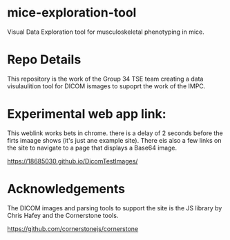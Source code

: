 # mice-exploration-tool
Visual Data Exploration tool for musculoskeletal phenotyping in mice.

# Repo Details
This repository is the work of the Group 34 TSE team creating a data visulaulition tool for DICOM ismages to supoprt the work of the IMPC. 

# Experimental web app link:
This weblink works bets in chrome. there is a delay of 2 seconds before the firts imaage shows (it's just ane example site).
There eis also a few links on the site to navigate to a page that displays a Base64 image.

https://18685030.github.io/DicomTestImages/

# Acknowledgements
The DICOM images and parsing tools to support the site is the JS library by Chris Hafey and the Cornerstone tools.

https://github.com/cornerstonejs/cornerstone


